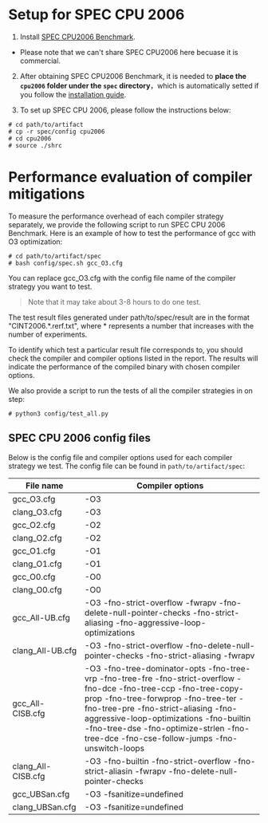 # Setup for SPEC CPU 2006 
1. Install [SPEC CPU2006 Benchmark](https://www.spec.org/cpu2006/).
- Please note that we can't share SPEC CPU2006 here becuase it is commercial.

2. After obtaining SPEC CPU2006 Benchmark, it is needed to 
**place the `cpu2006` folder under the `spec` directory**，which is automatically 
setted if you follow the [installation guide](../README.md#aritifact-setup).

3. To set up SPEC CPU 2006, please follow the instructions below:
```
# cd path/to/artifact
# cp -r spec/config cpu2006
# cd cpu2006
# source ./shrc
```

# Performance evaluation of compiler mitigations
To measure the performance overhead of each compiler strategy separately, we 
provide the following script to run SPEC CPU 2006 Benchmark. Here is an example 
of how to test the performance of gcc with O3 optimization:
```
# cd path/to/artifact/spec
# bash config/spec.sh gcc_O3.cfg
```
You can replace gcc_O3.cfg with the config file name of the compiler strategy 
you want to test.

> Note that it may take about 3-8 hours to do one test. 

The test result files generated under path/to/spec/result are in the format
"CINT2006.*.rerf.txt", where * represents a number that increases with the number 
of experiments.

To identify which test a particular result file corresponds to, you should check 
the compiler and compiler options listed in the report. The results will indicate 
the performance of the compiled binary with chosen compiler options.

We also provide a script to run the tests of all the compiler strategies in on step:
```
# python3 config/test_all.py
```

## SPEC CPU 2006 config files
Below is the config file and compiler options used for each compiler strategy we test. 
The config file can be found in `path/to/artifact/spec`:

   | File name          | Compiler options                                             |
   | ------------------ | ------------------------------------------------------------ |
   | gcc_O3.cfg         | -O3                                                          |
   | clang_O3.cfg       | -O3                                                          |
   | gcc_O2.cfg         | -O2                                                          |
   | clang_O2.cfg       | -O2                                                          |
   | gcc_O1.cfg         | -O1                                                          |
   | clang_O1.cfg       | -O1                                                          |
   | gcc_O0.cfg         | -O0                                                          |
   | clang_O0.cfg       | -O0                                                          |
   | gcc_All-UB.cfg     | -O3 -fno-strict-overflow -fwrapv -fno-delete-null-pointer-checks -fno-strict-aliasing -fno-aggressive-loop-optimizations |
   | clang_All-UB.cfg   | -O3 -fno-strict-overflow  -fno-delete-null-pointer-checks   -fno-strict-aliasing -fwrapv |
   | gcc_All-CISB.cfg   | -O3 -fno-tree-dominator-opts -fno-tree-vrp -fno-tree-fre   -fno-strict-overflow -fno-dce -fno-tree-ccp -fno-tree-copy-prop   -fno-tree-forwprop -fno-tree-ter -fno-tree-pre  -fno-strict-aliasing -fno-aggressive-loop-optimizations  -fno-builtin   -fno-tree-dse -fno-optimize-strlen -fno-tree-dce -fno-cse-follow-jumps  -fno-unswitch-loops |
   | clang_All-CISB.cfg | -O3 -fno-builtin -fno-strict-overflow  -fno-strict-aliasin -fwrapv -fno-delete-null-pointer-checks |
   | gcc_UBSan.cfg      | -O3 -fsanitize=undefined                                     |
   | clang_UBSan.cfg    | -O3 -fsanitize=undefined                                     |

   